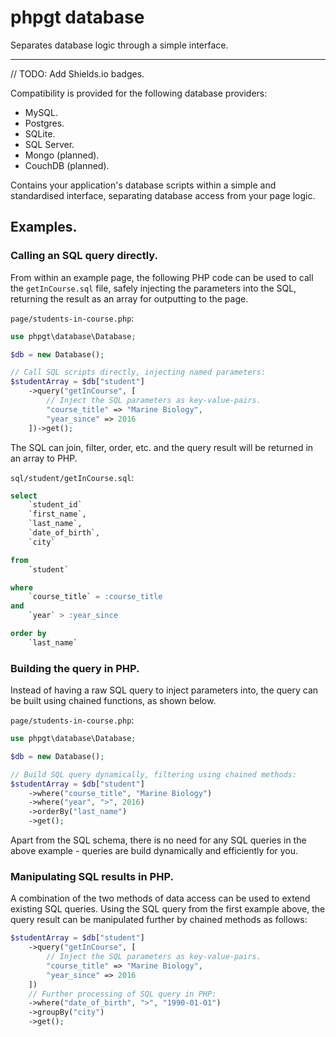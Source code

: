 # phpgt database
Separates database logic through a simple interface.

***

// TODO: Add Shields.io badges.

Compatibility is provided for the following database providers:

* MySQL.
* Postgres.
* SQLite.
* SQL Server.
* Mongo (planned).
* CouchDB (planned).

Contains your application's database scripts within a simple and standardised interface, separating database access from your page logic.

## Examples.

### Calling an SQL query directly.

From within an example page, the following PHP code can be used to call the `getInCourse.sql` file, safely injecting the parameters into the SQL, returning the result as an array for outputting to the page.

`page/students-in-course.php`:

```php
use phpgt\database\Database;

$db = new Database();

// Call SQL scripts directly, injecting named parameters:
$studentArray = $db["student"]
	->query("getInCourse", [
		// Inject the SQL parameters as key-value-pairs.
		"course_title" => "Marine Biology",
		"year_since" => 2016
	])->get();
```

The SQL can join, filter, order, etc. and the query result will be returned in an array to PHP.

`sql/student/getInCourse.sql`:

```sql
select
	`student_id`
	`first_name`,
	`last_name`,
	`date_of_birth`,
	`city`

from
	`student`

where
	`course_title` = :course_title
and
	`year` > :year_since

order by
	`last_name`
```

### Building the query in PHP.

Instead of having a raw SQL query to inject parameters into, the query can be built using chained functions, as shown below.

`page/students-in-course.php`:

```php
use phpgt\database\Database;

$db = new Database();

// Build SQL query dynamically, filtering using chained methods:
$studentArray = $db["student"]
	->where("course_title", "Marine Biology")
	->where("year", ">", 2016)
	->orderBy("last_name")
	->get();
```

Apart from the SQL schema, there is no need for any SQL queries in the above example - queries are build dynamically and efficiently for you.

### Manipulating SQL results in PHP.

A combination of the two methods of data access can be used to extend existing SQL queries. Using the SQL query from the first example above, the query result can be manipulated further by chained methods as follows:

```php
$studentArray = $db["student"]
	->query("getInCourse", [
		// Inject the SQL parameters as key-value-pairs.
		"course_title" => "Marine Biology",
		"year_since" => 2016
	])
	// Further processing of SQL query in PHP:
	->where("date_of_birth", ">", "1990-01-01")
	->groupBy("city")
	->get();
```

